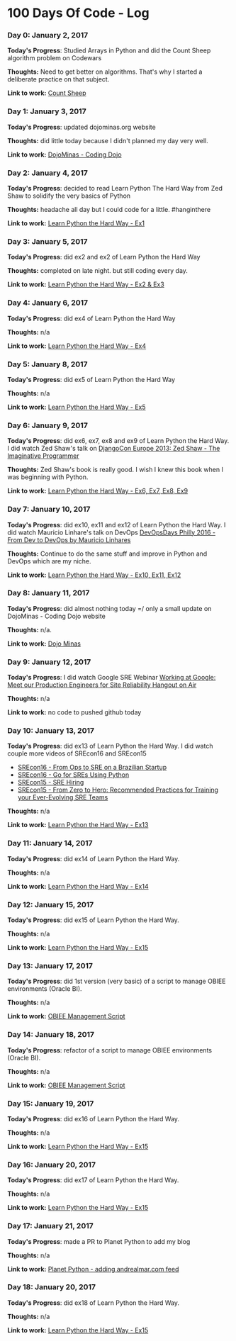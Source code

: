 # 100 Days Of Code - Log

### Day 0: January 2, 2017

**Today's Progress**: Studied Arrays in Python and did the Count Sheep algorithm problem on Codewars

**Thoughts:** Need to get better on algorithms. That's why I started a deliberate practice on that subject.

**Link to work:** [Count Sheep](https://github.com/andrealmar/algorithm-practice/blob/master/codewars/count_sheeps.py)

### Day 1: January 3, 2017

**Today's Progress**: updated dojominas.org website

**Thoughts:** did little today because I didn't planned my day very well.

**Link to work:** [DojoMinas - Coding Dojo](http://dojominas.org)

### Day 2: January 4, 2017

**Today's Progress**: decided to read Learn Python The Hard Way from Zed Shaw to solidify the very basics of Python

**Thoughts:** headache all day but I could code for a little. #hanginthere

**Link to work:** [Learn Python the Hard Way - Ex1](https://github.com/andrealmar/learn-python-the-hard-way/tree/master/ex1)

### Day 3: January 5, 2017

**Today's Progress**: did ex2 and ex2 of Learn Python the Hard Way

**Thoughts:** completed on late night. but still coding every day.

**Link to work:** [Learn Python the Hard Way - Ex2 & Ex3](https://github.com/andrealmar/learn-python-the-hard-way)

### Day 4: January 6, 2017

**Today's Progress**: did ex4 of Learn Python the Hard Way

**Thoughts:** n/a

**Link to work:** [Learn Python the Hard Way - Ex4](https://github.com/andrealmar/learn-python-the-hard-way)

### Day 5: January 8, 2017

**Today's Progress**: did ex5 of Learn Python the Hard Way

**Thoughts:** n/a

**Link to work:** [Learn Python the Hard Way - Ex5](https://github.com/andrealmar/learn-python-the-hard-way)

### Day 6: January 9, 2017

**Today's Progress**: did ex6, ex7, ex8 and ex9 of Learn Python the Hard Way. I did watch Zed Shaw's talk on [DjangoCon Europe 2013: Zed Shaw - The Imaginative Programmer](https://www.youtube.com/watch?v=w1-bDwNtG-I)

**Thoughts:** Zed Shaw's book is really good. I wish I knew this book when I was beginning with Python.

**Link to work:** [Learn Python the Hard Way - Ex6, Ex7, Ex8, Ex9](https://github.com/andrealmar/learn-python-the-hard-way)

### Day 7: January 10, 2017

**Today's Progress**: did ex10, ex11 and ex12 of Learn Python the Hard Way. I did watch Mauricio Linhare's talk on DevOps [DevOpsDays Philly 2016 - From Dev to DevOps by Mauricio Linhares](https://www.youtube.com/watch?v=01gS9UKMKb0&t=1837s)

**Thoughts:** Continue to do the same stuff and improve in Python and DevOps which are my niche.

**Link to work:** [Learn Python the Hard Way - Ex10, Ex11, Ex12](https://github.com/andrealmar/learn-python-the-hard-way)

### Day 8: January 11, 2017

**Today's Progress**: did almost nothing today =/ only a small update on DojoMinas - Coding Dojo website

**Thoughts:** n/a.

**Link to work:** [Dojo Minas](http://dojominas.org)

### Day 9: January 12, 2017

**Today's Progress**: I did watch Google SRE Webinar [Working at Google: Meet our Production Engineers for Site Reliability Hangout on Air](https://www.youtube.com/watch?v=bwt6TZjefGM)

**Thoughts:** n/a

**Link to work:** no code to pushed github today

### Day 10: January 13, 2017

**Today's Progress**: did ex13 of Learn Python the Hard Way.
I did watch couple more videos of SREcon16 and SREcon15
- [SREcon16 - From Ops to SRE on a Brazilian Startup](https://www.youtube.com/watch?v=Yrmnc_QjAzM&t=558s)
- [SREcon16 - Go for SREs Using Python](https://www.youtube.com/watch?v=AB3AVikKXII)
- [SREcon15 - SRE Hiring](https://www.youtube.com/watch?v=ucCSRY-KOCI)
- [SREcon15 - From Zero to Hero: Recommended Practices for Training your Ever-Evolving SRE Teams](https://www.youtube.com/watch?v=pE7RLRea0MM)

**Thoughts:** n/a

**Link to work:** [Learn Python the Hard Way - Ex13](https://github.com/andrealmar/learn-python-the-hard-way)

### Day 11: January 14, 2017

**Today's Progress**: did ex14 of Learn Python the Hard Way.

**Thoughts:** n/a

**Link to work:** [Learn Python the Hard Way - Ex14](https://github.com/andrealmar/learn-python-the-hard-way)

### Day 12: January 15, 2017

**Today's Progress**: did ex15 of Learn Python the Hard Way.

**Thoughts:** n/a

**Link to work:** [Learn Python the Hard Way - Ex15](https://github.com/andrealmar/learn-python-the-hard-way)

### Day 13: January 17, 2017

**Today's Progress**: did 1st version (very basic) of a script to manage OBIEE environments (Oracle BI).

**Thoughts:** n/a

**Link to work:** [OBIEE Management Script](https://github.com/andrealmar/scripts)

### Day 14: January 18, 2017

**Today's Progress**: refactor of a script to manage OBIEE environments (Oracle BI).

**Thoughts:** n/a

**Link to work:** [OBIEE Management Script](https://github.com/andrealmar/scripts)

### Day 15: January 19, 2017

**Today's Progress**: did ex16 of Learn Python the Hard Way.

**Thoughts:** n/a

**Link to work:** [Learn Python the Hard Way - Ex15](https://github.com/andrealmar/learn-python-the-hard-way)

### Day 16: January 20, 2017

**Today's Progress**: did ex17 of Learn Python the Hard Way.

**Thoughts:** n/a

**Link to work:** [Learn Python the Hard Way - Ex15](https://github.com/andrealmar/learn-python-the-hard-way)

### Day 17: January 21, 2017

**Today's Progress**: made a PR to Planet Python to add my blog

**Thoughts:** n/a

**Link to work:** [Planet Python - adding andrealmar.com feed](https://github.com/python/planet/pull/194)

### Day 18: January 20, 2017

**Today's Progress**: did ex18 of Learn Python the Hard Way.

**Thoughts:** n/a

**Link to work:** [Learn Python the Hard Way - Ex15](https://github.com/andrealmar/learn-python-the-hard-way)
